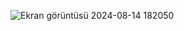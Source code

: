 ![Ekran görüntüsü 2024-08-14 182050](https://github.com/user-attachments/assets/4ca7ecdd-a73f-424b-aae7-3092c8fe210e)
